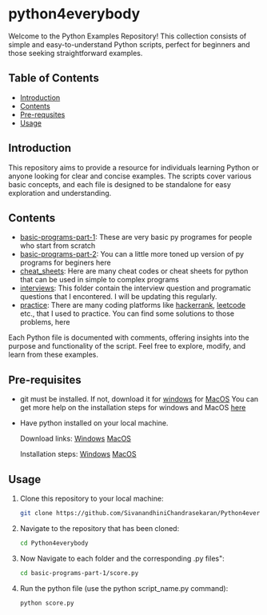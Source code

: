 # python4everybody
Welcome to the Python Examples Repository! This collection consists of simple and easy-to-understand Python scripts, perfect for beginners and those seeking straightforward examples.

## Table of Contents

- [Introduction](#introduction)
- [Contents](#contents)
- [Pre-requsites](#pre-requsites)
- [Usage](#usage)

## Introduction

This repository aims to provide a resource for individuals learning Python or anyone looking for clear and concise examples. The scripts cover various basic concepts, and each file is designed to be standalone for easy exploration and understanding.

## Contents

- [basic-programs-part-1](https://github.com/SivanandhiniChandrasekaran/python4everybody/tree/main/basic-programs-part-1): These are very basic py programes for people who start from scratch
- [basic-programs-part-2](https://github.com/SivanandhiniChandrasekaran/python4everybody/tree/main/basic-programs-part-2): You can a little more toned up version of py programs for beginers here
- [cheat_sheets](https://github.com/SivanandhiniChandrasekaran/python4everybody/tree/main/cheat_sheets): Here are many cheat codes or cheat sheets for python that can be used in simple to complex programs
- [interviews](https://github.com/SivanandhiniChandrasekaran/Python4everybody/tree/main/interviews): This folder contain the interview question and programatic questions that I encontered. I will be updating this regularly.
- [practice](https://github.com/SivanandhiniChandrasekaran/python4everybody/tree/main/practice): There are many coding platforms like [hackerrank](https://www.hackerrank.com/domains/python?filters%5Bstatus%5D%5B%5D=unsolved&badge_type=python), [leetcode](https://leetcode.com/problemset/) etc., that I used to practice. You can find some solutions to those problems, here

Each Python file is documented with comments, offering insights into the purpose and functionality of the script. Feel free to explore, modify, and learn from these examples.

## Pre-requisites

- git must be installed. If not, download it for [windows](https://git-scm.com/download/win) for [MacOS](https://git-scm.com/download/mac) 
You can get more help on the installation steps for windows and MacOS [here](https://www.atlassian.com/git/tutorials/install-git)

- Have python installed on your local machine.

    Download links: 
    [Windows](https://www.python.org/downloads/windows/)
    [MacOS](https://www.python.org/downloads/macos/)

    Installation steps:
    [Windows](https://kinsta.com/knowledgebase/install-python/#windows)
    [MacOS](https://kinsta.com/knowledgebase/install-python/#mac)
## Usage

1. Clone this repository to your local machine:
   ```bash
   git clone https://github.com/SivanandhiniChandrasekaran/Python4everybody.git

2. Navigate to the repository that has been cloned:
   ```bash
   cd Python4everybody

3. Now Navigate to each folder and the corresponding .py files":
   ```bash
   cd basic-programs-part-1/score.py

4. Run the python file (use the python script_name.py command):
   ```bash
   python score.py
